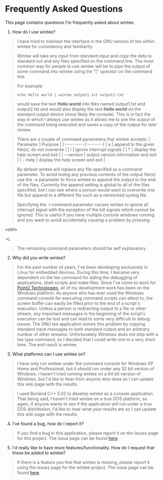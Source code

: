 # Frequently Asked Questions #
This page contains questions I'm frequently asked about wintee.

1. How do I use wintee?
> I have tried to maintain the interface in the GNU version of tee within wintee for consistency and familiarity.

> Wintee will take any input from standard input and copy the data to standard out and any files specified on the command line.  The most common way for people to use wintee will be to pipe the output of some command into wintee using the "|" operator on the command line.

> For example:

> `echo Hello world | wintee output1.txt output2.txt`

> would save the text **Hello world** into files named output1.txt and output2.txt and would also display the text **Hello world** on the standard output device (most likely the console).  This is in fact the way in which I always use wintee as it allows me to see the output of the command being executed and saves a copy of the output for later review.

> There are a couple of command parameters that wintee accepts:
| Parameter | Purpose |
|:----------|:--------|
| a | append to the given file(s), do not overwrite |
| i | ignore interrupt signals |
| ? | display the help screen and exit |
| --version | output version information and exit |
| --help | display the help screen and exit |

> By default wintee will replace any file specified as a command parameter.  To avoid losing any previous contents of the output file(s) use the -a parameter to force wintee to append the output to the end of the files.  Currently the append setting is global to all of the files specified, but I can see where a person would want to overwrite one file but append to a different file such as a networked syslog file.

> Specifying the -i command parameter causes wintee to ignore all interrupt signal with the exception of the kill signals which cannot be ignored.  This is useful if you have multiple console windows running and you want to avoid accidentally causing a problem by pressing 

&lt;ctrl&gt;

-c.

> The remaining command parameters should be self explanatory.

2. Why did you write wintee?
> For the past number of years, I've been developing exclusively in Linux for embedded devices.  During this time, I became very dependent on the tee command for aiding the debugging of applications, shell scripts and make files.  Since I've come to work for [Point2 Technologies](http://www.point2.com),  all of my development work has been on the Windows platform.  As anyone who has ever used the Windows command console for executing command scripts can attest to, the screen buffer can easily be filled prior to the end of a script's execution.  Unless a person is redirecting output to a file or other stream, any important messages in the beginning of the script's execution can be lost and can lead to some very difficult to debug issues.  The GNU tee application solves this problem by copying standard input messages to both standard output and an arbitrary number of other streams.  Unfortunately Windows does not ship with a tee type command, so I decided that I could write one in a very short time.  The end result is wintee.


3. What platforms can I use wintee on?
> I have only run wintee under the command console for Windows XP Home and Professional, but it should run under any 32 bit version of Windows.  I haven't tried running wintee on a 64 bit version of Windows, but I'd like to hear from anyone who does so I can update this wiki page with the results.

> I used Borland C++ 5.02 to develop wintee as a console application.  That being said, I haven't tried wintee on a true DOS platform, so again, if anyone wants to see if the application will run under a true DOS distribution, I'd like to hear what your results are so I can update this wiki page with the results.

4. I've found a bug, how do I report it?
> If you find a bug in this application, please report it on the issues page for this project.  The issue page can be found [here](http://code.google.com/p/wintee/issues/list).

5. I'd really like to have more features/functionality.  How do I request that these be added to wintee?
> If there is a feature you feel that wintee is missing, please report it using the issues page for the wintee project.  The issue page can be found [here](http://code.google.com/p/wintee/issues/list).